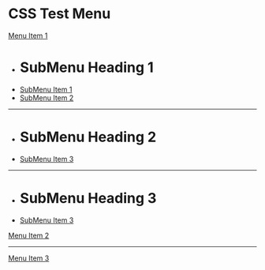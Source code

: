 # CSS Test Menu

[Menu Item 1]()

  * # SubMenu Heading 1
  * [SubMenu Item 1](cpp.md)
  * [SubMenu Item 2](python.md)
  - - - -
  * # SubMenu Heading 2
  * [SubMenu Item 3](javascript.md)
  - - - -
  * # SubMenu Heading 3
  * [SubMenu Item 3](index.md)

[Menu Item 2](cpp.md)
- - - -
[Menu Item 3](cpp.md)